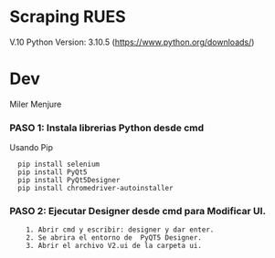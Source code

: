 # Scraping RUES
V.10
Python Version: 3.10.5 (https://www.python.org/downloads/)
# Dev
Miler Menjure

### PASO 1: Instala librerias Python desde cmd 
Usando Pip

      pip install selenium
      pip install PyQt5
      pip install PyQt5Designer
      pip install chromedriver-autoinstaller

### PASO 2: Ejecutar Designer desde cmd para Modificar UI.

        1. Abrir cmd y escribir: designer y dar enter.
        2. Se abrira el entorno de  PyQT5 Designer.
        3. Abrir el archivo V2.ui de la carpeta ui.